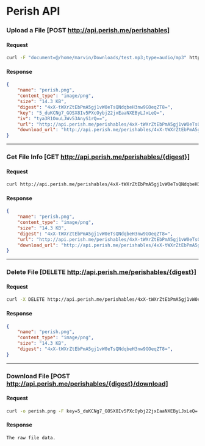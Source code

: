 # Perish API

### Upload a File [POST http://api.perish.me/perishables]

#### Request
```bash
curl -F "document=@/home/marvin/Downloads/test.mp3;type=audio/mp3" http://api.perish.me/perishables
```

#### Response
```json
{
    "name": "perish.png",
    "content_type": "image/png",
    "size": "14.3 KB",
    "digest": "4xX-tWXrZtEbPmA5gj1vW0eTsQNdqbeH3nw9GOeqZT8=",
    "key": "5_duKCNg7_GOSX8Iv5PXcOybj22jxEaaNXEByLJxLeQ=",
    "iv": "tya3R1OouLJWv53AnyS1rQ==",
    "url": "http://api.perish.me/perishables/4xX-tWXrZtEbPmA5gj1vW0eTsQNdqbeH3nw9GOeqZT8=",
    "download_url": "http://api.perish.me/perishables/4xX-tWXrZtEbPmA5gj1vW0eTsQNdqbeH3nw9GOeqZT8=/download"
}
```

***

### Get File Info [GET http://api.perish.me/perishables/{digest}]

#### Request
```bash
curl http://api.perish.me/perishables/4xX-tWXrZtEbPmA5gj1vW0eTsQNdqbeH3nw9GOeqZT8=
```

#### Response
```json
{
    "name": "perish.png",
    "content_type": "image/png",
    "size": "14.3 KB",
    "digest": "4xX-tWXrZtEbPmA5gj1vW0eTsQNdqbeH3nw9GOeqZT8=",
    "url": "http://api.perish.me/perishables/4xX-tWXrZtEbPmA5gj1vW0eTsQNdqbeH3nw9GOeqZT8=",
    "download_url": "http://api.perish.me/perishables/4xX-tWXrZtEbPmA5gj1vW0eTsQNdqbeH3nw9GOeqZT8=/download"
}
```

***

### Delete File [DELETE http://api.perish.me/perishables/{digest}]

#### Request
```bash
curl -X DELETE http://api.perish.me/perishables/4xX-tWXrZtEbPmA5gj1vW0eTsQNdqbeH3nw9GOeqZT8=
```

#### Response
```json
{
    "name": "perish.png",
    "content_type": "image/png",
    "size": "14.3 KB",
    "digest": "4xX-tWXrZtEbPmA5gj1vW0eTsQNdqbeH3nw9GOeqZT8=",
}
```

***

### Download File [POST http://api.perish.me/perishables/{digest}/download]

#### Request
```bash
curl -o perish.png -F key=5_duKCNg7_GOSX8Iv5PXcOybj22jxEaaNXEByLJxLeQ= -F iv=tya3R1OouLJWv53AnyS1rQ== http://api.perish.me/perishables/4xX-tWXrZtEbPmA5gj1vW0eTsQNdqbeH3nw9GOeqZT8=/download
```

#### Response
```
The raw file data.
```

